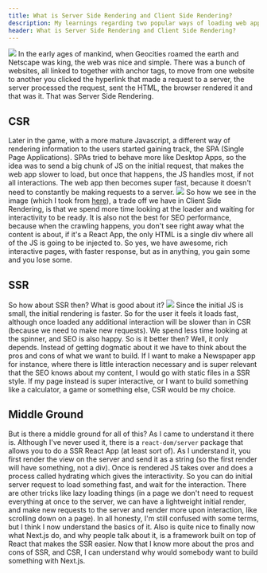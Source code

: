 ```yaml
---
title: What is Server Side Rendering and Client Side Rendering?
description: My learnings regarding two popular ways of loading web apps.
header: What is Server Side Rendering and Client Side Rendering?
---
```

![](https://www.clariontech.com/hubfs/Server.vs.Client.png)
In the early ages of mankind, when Geocities roamed the earth and Netscape was king, the web was nice and simple. There was a bunch of websites, all linked to together with anchor tags, to move from one website to another you clicked the hyperlink that made a request to a server, the server processed the request, sent the HTML, the browser rendered it and that was it. That was Server Side Rendering.
## CSR
Later in the game, with a more mature Javascript, a different way of rendering information to the users started gaining track, the SPA (Single Page Applications). SPAs tried to behave more like Desktop Apps, so the idea was to send a big chunk of JS on the initial request, that makes the web app slower to load, but once that happens, the JS handles most, if not all interactions. The web app then becomes super fast, because it doesn't need to constantly be making requests to a server.
![](https://miro.medium.com/max/8930/1*CRiH0hUGoS3aoZaIY4H2yg.png)
So how we see in the image (which I took from [here](https://medium.com/walmartlabs/the-benefits-of-server-side-rendering-over-client-side-rendering-5d07ff2cefe8)), a trade off we have in Client Side Rendering, is that we spend more time looking at the loader and waiting for interactivity to be ready. It is also not the best for SEO performance, because when the crawling happens, you don't see right away what the content is about, if it's a React App, the only HTML is a single div where all of the JS is going to be injected to. So yes, we have awesome, rich interactive pages, with faster response, but as in anything, you gain some and you lose some.
## SSR
So how about SSR then? What is good about it?
![](https://miro.medium.com/max/8468/1*jJkEQpgZ8waQ5P-W5lhxuQ.png)
Since the initial JS is small, the initial rendering is faster. So for the user it feels it loads fast, although once loaded any additional interaction will be slower than in CSR (because we need to make new requests). We spend less time looking at the spinner, and SEO is also happy.
So is it better then? Well, it only depends. Instead of getting dogmatic about it we have to think about the pros and cons of what we want to build. If I want to make a Newspaper app for instance, where there is little interaction necessary and is super relevant that the SEO knows about my content, I would go with static files in a SSR style. If my page instead is super interactive, or I want to build something like a calculator, a game or something else, CSR would be my choice.
## Middle Ground
But is there a middle ground for all of this? As I came to understand it there is. Although I've never used it, there is a `react-dom/server` package that allows you to do a SSR React App (at least sort of). As I understand it, you first render the view on the server and send it as a string (so the first render will have something, not a div). Once is rendered JS takes over and does a process called hydrating which gives the interactivity.
So you can do initial server request to load something fast, and wait for the interaction. There are other tricks like lazy loading things (in a page we don't need to request everything at once to the server, we can have a lightweight initial render, and make new requests to the server and render more upon interaction, like scrolling down on a page).
In all honesty, I'm still confused with some terms, but I think I now understand the basics of it. Also is quite nice to finally now what Next.js do, and why people talk about it, is a framework built on top of React that makes the SSR easier. Now that I know more about the pros and cons of SSR, and CSR, I can understand why would somebody want to build something with Next.js.